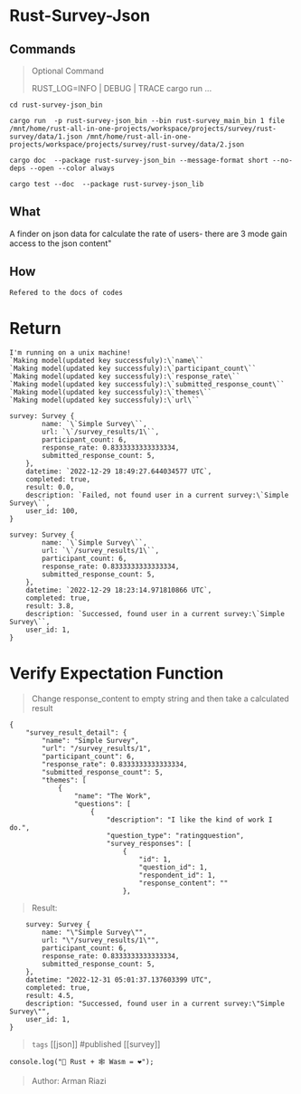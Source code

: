 
# Rust-Survey-Json

 ## Commands

> Optional Command
> 
> RUST_LOG=INFO | DEBUG | TRACE cargo run ...
>
```
cd rust-survey-json_bin
```

 ```
 cargo run  -p rust-survey-json_bin --bin rust-survey_main_bin 1 file /mnt/home/rust-all-in-one-projects/workspace/projects/survey/rust-survey/data/1.json /mnt/home/rust-all-in-one-projects/workspace/projects/survey/rust-survey/data/2.json
 ```

 ```
 cargo doc  --package rust-survey-json_bin --message-format short --no-deps --open --color always
 ```

 ```
 cargo test --doc  --package rust-survey-json_lib
 ```

 ## What
 
 A finder on json data for calculate the rate of users- there are 3 mode gain access to the json content"

 ## How
 `Refered to the docs of codes`



 # Return
 
 ```
 I'm running on a unix machine!
 `Making model(updated key successfuly):\`name\``
 `Making model(updated key successfuly):\`participant_count\``
 `Making model(updated key successfuly):\`response_rate\``
 `Making model(updated key successfuly):\`submitted_response_count\``
 `Making model(updated key successfuly):\`themes\``
 `Making model(updated key successfuly):\`url\``
 
 survey: Survey {
         name: `\`Simple Survey\``,
         url: `\`/survey_results/1\``,
         participant_count: 6,
         response_rate: 0.8333333333333334,
         submitted_response_count: 5,
     },
     datetime: `2022-12-29 18:49:27.644034577 UTC`,
     completed: true,
     result: 0.0,
     description: `Failed, not found user in a current survey:\`Simple Survey\``,
     user_id: 100,
 }
 
 survey: Survey {
         name: `\`Simple Survey\``,
         url: `\`/survey_results/1\``,
         participant_count: 6,
         response_rate: 0.8333333333333334,
         submitted_response_count: 5,
     },
     datetime: `2022-12-29 18:23:14.971810866 UTC`,
     completed: true,
     result: 3.8,
     description: `Successed, found user in a current survey:\`Simple Survey\``,
     user_id: 1,
 }
 
 ```
 
# Verify Expectation Function 

> Change response_content to empty string and then take a calculated result

```
{
    "survey_result_detail": {
        "name": "Simple Survey",
        "url": "/survey_results/1",
        "participant_count": 6,
        "response_rate": 0.8333333333333334,
        "submitted_response_count": 5,
        "themes": [
            {
                "name": "The Work",
                "questions": [
                    {
                        "description": "I like the kind of work I do.",
                        "question_type": "ratingquestion",
                        "survey_responses": [
                            {
                                "id": 1,
                                "question_id": 1,
                                "respondent_id": 1,
                                "response_content": ""
                            },
```

> Result:
>
```
    survey: Survey {
        name: "\"Simple Survey\"",
        url: "\"/survey_results/1\"",
        participant_count: 6,
        response_rate: 0.8333333333333334,
        submitted_response_count: 5,
    },
    datetime: "2022-12-31 05:01:37.137603399 UTC",
    completed: true,
    result: 4.5,
    description: "Successed, found user in a current survey:\"Simple Survey\"",
    user_id: 1,
}
```

> `tags` [[json]] #published [[survey]]


```
console.log("🦀 Rust + 🕸 Wasm = ❤");
```

> Author: Arman Riazi
